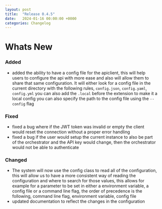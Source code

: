 ```yaml
---
layout: post
title:  "Release 0.4.5"
date:   2024-01-16 00:00:00 +0000
categories: Changelog
---
```


# Whats New

### Added

- added the ability to have a config file for the apiclient, this will help
  users to configure the api with more ease and also will allow them to share
  that same configuration. It will either look for a config file in the current
  directory with the following rules, `config.json`, `config.yaml`, `config.yml`
  you can also add the `.local` before the extension to make it a local config
  you can also specify the path to the config file using the `--config` flag

### Fixed

- fixed a bug where if the JWT token was invalid or empty the client would reset
  the connection without a proper error handling
- fixed a bug if the user would setup the current instance to also be part of the
  orchestrator and the API key would change, then the orchestrator would not be
  able to authenticate

### Changed

- The system will now use the config class to read all of the configuration, this
  will allow us to have a more consistent way of reading the configuration and where
  to search for those values, this allows for example for a parameter to be set in
  either a environment variable, a config file or a command line flag, the order
  of precedence is the following, command line flag, environment variable, config
  file
- updated documentation to reflect the changes in the configuration
